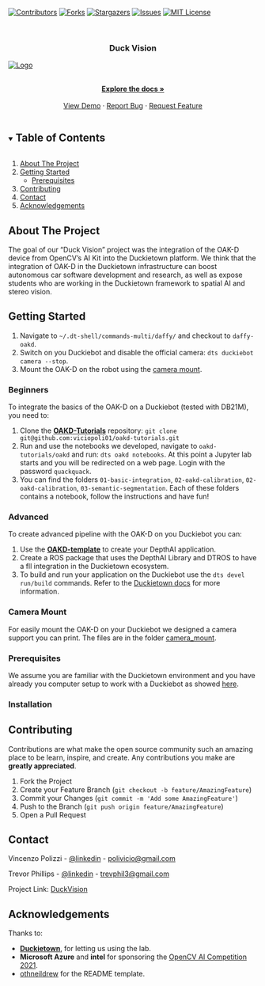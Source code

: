 <!--
*** Thanks for checking out the Best-README-Template. If you have a suggestion
*** that would make this better, please fork the DuckVision and create a pull request
*** or simply open an issue with the tag "enhancement".
*** Thanks again! Now go create something AMAZING! :D
***
***
***
*** To avoid retyping too much info. Do a search and replace for the following:
*** viciopoli01, DuckVision, twitter_handle, email, project_title, The goal of our “Duck Vision” project was the integration of the OAK-D device from OpenCV’s AI Kit into the Duckietown platform. We think that the integration of OAK-D in the Duckietown infrastructure can boost autonomous car software development and research, as well as expose students who are working in the Duckietown framework to spatial AI and stereo vision.
-->



<!-- PROJECT SHIELDS -->
<!--
*** I'm using markdown "reference style" links for readability.
*** Reference links are enclosed in brackets [ ] instead of parentheses ( ).
*** See the bottom of this document for the declaration of the reference variables
*** for contributors-url, forks-url, etc. This is an optional, concise syntax you may use.
*** https://www.markdownguide.org/basic-syntax/#reference-style-links
-->
[![Contributors][contributors-shield]][contributors-url]
[![Forks][forks-shield]][forks-url]
[![Stargazers][stars-shield]][stars-url]
[![Issues][issues-shield]][issues-url]
[![MIT License][license-shield]][license-url]



<!-- PROJECT LOGO -->
<br />
<p align="center">
  <h3 align="center">Duck Vision</h3>
  <a align="center" href="https://github.com/viciopoli01/DuckVision">
    <img src="media/lanef_demo.gif" alt="Logo">

  </a>

  <p align="center">
    <br />
    <a href="https://github.com/viciopoli01/DuckVision"><strong>Explore the docs »</strong></a>
    <br />
    <br />
    <a href="https://github.com/viciopoli01/DuckVision">View Demo</a>
    ·
    <a href="https://github.com/viciopoli01/DuckVision/issues">Report Bug</a>
    ·
    <a href="https://github.com/viciopoli01/DuckVision/issues">Request Feature</a>
  </p>
</p>



<!-- TABLE OF CONTENTS -->
<details open="open">
  <summary><h2 style="display: inline-block">Table of Contents</h2></summary>
  <ol>
    <li>
      <a href="#about-the-project">About The Project</a>
    </li>
    <li>
      <a href="#getting-started">Getting Started</a>
      <ul>
        <li><a href="#prerequisites">Prerequisites</a></li>
      </ul>
    </li>
    <li><a href="#contributing">Contributing</a></li>
    <li><a href="#contact">Contact</a></li>
    <li><a href="#acknowledgements">Acknowledgements</a></li>
  </ol>
</details>



<!-- ABOUT THE PROJECT -->
## About The Project


The goal of our “Duck Vision” project was the integration of the OAK-D device from OpenCV’s AI Kit into the Duckietown platform. We think that the integration of OAK-D in the Duckietown infrastructure can boost autonomous car software development and research, as well as expose students who are working in the Duckietown framework to spatial AI and stereo vision.



<!-- GETTING STARTED -->
## Getting Started

1. Navigate to `~/.dt-shell/commands-multi/daffy/` and checkout to `daffy-oakd`.
2. Switch on you Duckiebot and disable the official camera: `dts duckiebot camera --stop`.
3. Mount the OAK-D on the robot using the [camera mount](camera_mount/).


### Beginners

To integrate the basics of the OAK-D on a Duckiebot (tested with DB21M), you need to:

1. Clone the [**OAKD-Tutorials**](https://github.com/viciopoli01/oakd-tutorials) repository: 
    `git clone git@github.com:viciopoli01/oakd-tutorials.git`
2. Run and use the notebooks we developed, navigate to `oakd-tutorials/oakd` and run:
    `dts oakd notebooks`.
    At this point a Jupyter lab starts and you will be redirected on a web page. Login with the password `quackquack`. 
3. You can find the folders `01-basic-integration`, `02-oakd-calibration`, `02-oakd-calibration`, `03-semantic-segmentation`. Each of these folders contains a notebook, follow the instructions and have fun!


### Advanced

To create advanced pipeline with the OAK-D on you Duckiebot you can:

1. Use the [**OAKD-template**](https://github.com/viciopoli01/oakd-template) to create your DepthAI application.
2. Create a ROS package that uses the DepthAI Library and DTROS to have a fll integration in the Duckietown ecosystem.
3. To build and run your application on the Duckiebot use the `dts devel run/build` commands. Refer to the [Duckietown docs](https://docs.duckietown.org/daffy/opmanual_developer/out/index.html) for more information.

### Camera Mount

For easily mount the OAK-D on your Duckiebot we designed a camera support you can print.
The files are in the folder [camera_mount](camera_mount/).


### Prerequisites

We assume you are familiar with the Duckietown environment and you have already you computer setup to work with a Duckiebot as showed [here](https://docs.duckietown.org/daffy/opmanual_duckiebot/out/laptop_setup.html).

### Installation

<!-- CONTRIBUTING -->
## Contributing

Contributions are what make the open source community such an amazing place to be learn, inspire, and create. Any contributions you make are **greatly appreciated**.

1. Fork the Project
2. Create your Feature Branch (`git checkout -b feature/AmazingFeature`)
3. Commit your Changes (`git commit -m 'Add some AmazingFeature'`)
4. Push to the Branch (`git push origin feature/AmazingFeature`)
5. Open a Pull Request



<!-- CONTACT -->
## Contact

Vincenzo Polizzi - [@linkedin](https://www.linkedin.com/in/vincenzo-polizzi-602089146/) - polivicio@gmail.com

Trevor Phillips - [@linkedin](https://www.linkedin.com/in/trevphil/) - trevphil3@gmail.com

Project Link: [DuckVision](https://viciopoli01.github.io/DuckVision/)



<!-- ACKNOWLEDGEMENTS -->
## Acknowledgements
Thanks to:
* [**Duckietown**](https://github.com/duckietown), for letting us using the lab.
* **Microsoft Azure** and **intel** for sponsoring the [OpenCV AI Competition 2021](https://opencv.org/opencv-ai-competition-2021/). 
* [othneildrew](https://github.com/othneildrew/Best-README-Template) for the README template.





<!-- MARKDOWN LINKS & IMAGES -->
<!-- https://www.markdownguide.org/basic-syntax/#reference-style-links -->
[contributors-shield]: https://img.shields.io/github/contributors/viciopoli01/DuckVision.svg?style=for-the-badge
[contributors-url]: https://github.com/viciopoli01/DuckVision/graphs/contributors
[forks-shield]: https://img.shields.io/github/forks/viciopoli01/DuckVision.svg?style=for-the-badge
[forks-url]: https://github.com/viciopoli01/DuckVision/network/members
[stars-shield]: https://img.shields.io/github/stars/viciopoli01/DuckVision.svg?style=for-the-badge
[stars-url]: https://github.com/viciopoli01/DuckVision/stargazers
[issues-shield]: https://img.shields.io/github/issues/viciopoli01/DuckVision.svg?style=for-the-badge
[issues-url]: https://github.com/viciopoli01/DuckVision/issues
[license-shield]: https://img.shields.io/github/license/viciopoli01/DuckVision.svg?style=for-the-badge
[license-url]: https://github.com/viciopoli01/DuckVision/blob/master/LICENSE.txt
